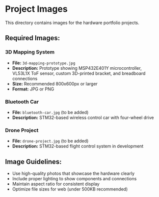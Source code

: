 # Project Images

This directory contains images for the hardware portfolio projects.

## Required Images:

### 3D Mapping System
- **File:** `3d-mapping-prototype.jpg`
- **Description:** Prototype showing MSP432E401Y microcontroller, VL53L1X ToF sensor, custom 3D-printed bracket, and breadboard connections
- **Size:** Recommended 800x600px or larger
- **Format:** JPG or PNG

### Bluetooth Car
- **File:** `bluetooth-car.jpg` (to be added)
- **Description:** STM32-based wireless control car with four-wheel drive

### Drone Project  
- **File:** `drone-project.jpg` (to be added)
- **Description:** STM32-based flight control system in development

## Image Guidelines:
- Use high-quality photos that showcase the hardware clearly
- Include proper lighting to show components and connections
- Maintain aspect ratio for consistent display
- Optimize file sizes for web (under 500KB recommended) 